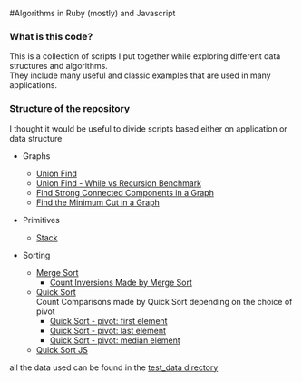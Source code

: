 #Algorithms in Ruby (mostly) and Javascript

### What is this code?

This is a collection of scripts I put together while exploring different data structures and algorithms. <br>
They include many useful and classic examples that are used in many applications.

### Structure of the repository

I thought it would be useful to divide scripts based either on application or data structure

- Graphs
  - [Union Find](graph/union_find.rb)
  - [Union Find - While vs Recursion Benchmark](graph/union_find_benchmarks.rb)
  - [Find Strong Connected Components in a Graph](graph/scc_graph.rb)
  - [Find the Minimum Cut in a Graph](graph/min_cut_graph.rb)

- Primitives
  - [Stack](primitives/stack.rb)

- Sorting
  - [Merge Sort](sorting/merge_sort.rb)
    - [Count Inversions Made by Merge Sort](sorting/merge_sort_inversions.rb)
  - [Quick Sort](sorting/quick_sort.rb)
    <br>
    Count Comparisons made by Quick Sort depending on the choice of pivot
    - [Quick Sort - pivot: first element](sorting/quick_sort_comparison_count.rb)
    - [Quick Sort - pivot: last element](sorting/quick_sort_comparison_count_last.rb)
    - [Quick Sort - pivot: median element](sorting/quick_sort_comparison_count_median.rb)
  - [Quick Sort JS](sorting/quick_sort.js)

all the data used can be found in the [test_data directory](test_data)